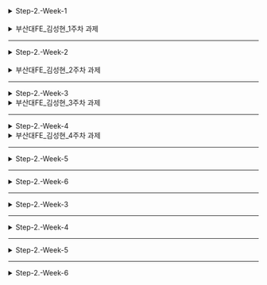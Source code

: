 <details>
<summary>Step-2.-Week-1</summary>
<div>
  
## 카카오 테크 캠퍼스 2단계 - FE - 1주차 클론 과제

</br>

## **과제명**
```
1. 쇼핑몰 웹사이트 탐색을 통한 페이지 구성
2. UI 컴포넌트의 명칭과 사용법 익히기
```
</br>

## **과제 설명**

✅**과제 1.**
```
쇼핑몰 웹사이트를 탐색해 어떠한 페이지 구성을 가지고 있는지 체크합니다. 
대부분의 쇼핑몰은 다음의 페이지 구성을 가지고 있습니다.

- 메인 페이지
- 상품 검색 결과 페이지
- 개별 상품 상세 페이지
- 주문 목록 페이지
- 결제 페이지
- 결제 완료 페이지
- 장바구니 페이지
- ...

이와 같이 위의 서비스가 동작하는데 필수적인 페이지가 무엇이 있고, 해당 페이지에서 어떠한 기능이 구현되어야 하는지 작성하세요. 
그리고 어떠한 디렉터리 구조로 프로젝트를 진행할지 작성해주세요. (README.md 파일에 작성)
```

```
README.md의 예시 형식입니다. 아래를 참고해 작성해주세요. 
각 페이지마다 핵심 기능, 기능 상세 설명, 인터페이스 요구사항이 어떤 것이 있을지 고민해서 작성해주세요.

###예시

#페이지별 구성
1. 로그인 페이지
- 핵심 기능: 로그인 요청 및 사용자 로그인 정보 저장
- 기능 상세 설명: 이메일과 비밀번호를 이용해 로그인을 진행하고, 이에 대한 상태 처리를 합니다.
- 인터페이스 요구사항: 이메일 또는 비밀번호에 들어온 값이 적합하지 않은 경우 적절한 알림을 보냅니다. 
-- ...

#디렉터리 구조
- public
- src
- components
- hooks
- routes
- styles
- dto
- ...
```

</br>

✅**과제 2.**

```
프론트 개발자가 다른 프론트 개발자와 소통 및 UI 디자이너와 소통하는데 필수적인 UI 컴포넌트의 명칭과 사용법을 익힙니다.
수업시간에 배운 컴포넌트의 명칭과 사용법 이외에 대표적인 UI 라이브러리 홈페이지를 조사해보면 수많은 컴포넌트가 어떤식으로 동작하는지 확인할 수 있습니다.
리액트 프로젝트를 생성하고, 토스트, 브래드크럼, 캐러셀, 라디오버튼, 토글버튼, 체크리스트를 UI 라이브러리가 아닌 자신만의 방식으로 스타일링하고 상태 관리를 적용해 코드를 작성하세요.
작성된 코드는 레퍼지토리에 업로드하여 멘토님에게 전달해주세요.
```

</br>

✅**과제 3.**

```
각 컴포넌트를 시현해 볼 수 있는 페이지를 만드세요. 
하나의 페이지에 모든 컴포넌트를 둬도 좋고, 각 페이지별로 분리해도 괜찮습니다.
```

</br>

## **과제 상세 : 수강생들이 과제를 진행할 때, 유념해야할 것**
```
1. README.md 파일은 동료 개발자에게 프로젝트에 쉽게 랜딩하도록 돕는 중요한 소통 수단입니다. 
해당 프로젝트에 대해 아무런 지식이 없는 동료들에게 설명하는 것처럼 쉽고, 간결하게 작성해주세요.

2. 좋은 개발자는 디자이너, 기획자, 마케터 등 여러 포지션에 있는 분들과 소통을 잘합니다. 
UI 컴포넌트의 명칭과 이를 구현하는 능력은 필수적인 커뮤니케이션 스킬이자 필요사항이니 어떤 상황에서 해당 컴포넌트를 사용하면 좋을지 고민하며 코드를 작성해보세요.
```
</br>

## **코드리뷰 관련: PR시, 아래 내용을 포함하여 코멘트 남겨주세요.**
**1. PR 제목과 내용을 아래와 같이 작성 해주세요.**

>- PR 제목 : 부산대FE_라이언_1주차 과제

</br>

</div>
</details>

<br>

<details>
<summary>부산대FE_김성현_1주차 과제</summary>
<div>
<br>

## ✅**과제 1.**

<br>

### 페이지별 구성

---

1. **메인 페이지**

    홍보 페이지, 타 페이지와 연결 제공

    <br>

    핵심 기능: 브랜드의 핵심 가치 전달, 알리고 싶은 정보 노출

    기능 상세 설명: 각각의 페이지로 이동하도록 유도하고, 타 페이지와 연결.

    인터페이스 요구사항: 적절한 권한을 가진 사용자에게 적절한 콘텐츠 제공.

---

2. **종류 분류 페이지**

    상품의 전체 종류 표시

    <br>

    핵심 기능: 카테고리명 표시

    기능 상세 설명: 상품이 가지고 있는 분류군을 표시.

    인터페이스 요구사항: 검색 결과 페이지로 연결.

---

3. **상품 검색 페이지**

    상품을 검색할 수 있는 시스템

    <br>

    핵심 기능: 상품을 검색하는 기능

    기능 상세 설명: 상품명이나 속성을 통해 검색하면, 일치하는 상품을 검색 결과로 표시.

    인터페이스 요구사항: 빈 값이나, 적절하지 않은 값이 입력될 때, 알림 전송.

---

4. **검색 결과 페이지**

    상품 검색 후 해당 상품과 연결해주는 페이지

    <br>

    핵심 기능: 옵션에 해당되는 상품들만 표시.

    기능 상세 설명: 입력된 옵션에 맞는 상품 리스트 표시.

    인터페이스 요구사항: 정량적 수치로 정렬

---

5. **개별 상품 설명 페이지**

    상품의 정보, 가격 등을 제공

    <br>

    핵심 기능: 상품의 정보를 제공.

    기능 상세 설명: 판매자, 정보, 가격, 리뷰 등을 제공.

    인터페이스 요구사항: 상품 선택 페이지로 이동할 수 있어야함.

---

6. **상품 선택 페이지**

    상품의 옵션, 개수를 선택. 즉시 구매/장바구니 제공.

    <br>

    핵심 기능: 구매할 상품을 결정.

    기능 상세 설명: 구매할 상품의 옵션과 개수를 선택.

    인터페이스 요구사항: 선택한 상품을 장바구니에 저장.

---

7. **로그인/회원가입 페이지**

    개별 사용자 확인.

    <br>

    핵심 기능: 로그인 요청과 사용자 로그인 정보 저장.

    기능 상세 설명: 이메일과 비밀번호를 저장하고, 이 정보를 통해 로그인 진행.

    인터페이스 요구사항: 적합한 정보를 입력받아 저장하고, 로그인 요청함.

---

8. **개인 정보 페이지**

    비밀번호 변경이나 주소지 등 개인 정보 수정 및 확인.

    <br>

    핵심 기능: 관리할 개인 정보 표시.

    기능 상세 설명: 성명, 주소, 이메일, 비밀번호 등을 표시하고 수정할 수 있도록함.

    인터페이스 요구사항: 현재 사용하는 비밀번호를 통해 접근할 수 있도록 설정.

---

9. **장바구니 페이지**

    선택한 상품 확인. 수량 선택 기능 추가.

    <br>

    핵심 기능: 상품을 구매하기 전, 선택한 상품을 표시.

    기능 상세 설명: 선택한 제품, 수량, 옵션을 표시.

    인터페이스 요구사항: 취사 선택을 위해 상품별로 라디오 버튼을 통해 선택.

---

10. **결제 페이지**

    전체 상품의 금액 표시. 결제 방식 제공.

    <br>

    핵심 기능: 상품을 구매하기 전 확인.

    기능 상세 설명: 구매 금액 표시, 결제 방식 확인.

    인터페이스 요구사항: 만약 외부 결제를 선택했다면 연결.

---

11. **결제 완료 페이지**

    결재 완료 알림.

    <br>

    핵심 기능: 상품 구매 확정 알림.

    기능 상세 설명: 결제 상품, 결제 금액, 결제 방식 표시.

    인터페이스 요구사항: 결제했던 정보를 사용자 DB에 기록.

---

<br> <br>
### 디렉터리 구조

<br>

![React Directory](https://s3-us-west-2.amazonaws.com/secure.notion-static.com/4308a774-bd4d-429c-9013-203dc1d853c6/Untitled.png)
![Components](https://s3-us-west-2.amazonaws.com/secure.notion-static.com/09a54539-0078-41c9-951f-daafc0347836/Untitled.png)
    
| apis | axios, API 요청 관련 폴더 |
| --- | --- |
| assets | 정적 자원 관련 폴더 |
| components | 커스텀 컴포넌트 관련 폴더 |
| hooks | 커스텀 훅 관련 폴더 |
| pages | 커스텀 페이지 관련 폴더 |
| states | 전역 상태 관리 관련 폴더 |
| styles | CSS 관리 관련 폴더 |
| utils | 유틸리티 함수 관련 폴더 |

<br>

✅**과제 2, 3.**

https://www.notion.so/9e21c53c52ea401fa0f72def74e94faf?pvs=4

</div>
</details>

---

<details>
<summary>Step-2.-Week-2</summary>
<div>

## 카카오 테크 캠퍼스 2단계 - FE - 2주차 클론 과제
</br>

## **과제명**
```
1. 코드 디자인 패턴과 상태 관리
```
</br>

## **과제 설명**

✅**과제 1. 아토믹 컴포넌트 디자인 패턴 사용** 
```
- 회원가입, 로그인 페이지 개발에 필요한 컴포넌트를 아토믹 디자인 패턴을 사용해 작성하세요.
- 작성한 컴포넌트는 사용의 편의성을 위해 Props에 적절한 주석을 달아주세요.
```

</br>

✅**과제 2. 회원 가입, 로그인 페이지 개발** 

```
- 백엔드 API 문서를 참고하여 회원가입, 로그인 페이지를 개발하세요.
- 각 페이지에는 적합한 값이 입력되도록 하고, 적절하지 않은 값이 들어온 경우 API 요청을 보내기 전에 프론트에서 에러 캐칭을 해주세요.
- 회원가입, 로그인 후에는 메인 페이지로 리다이렉트하세요.
- API 응답 과정에서 로그인이 실패하는 경우, 회원가입이 실패한 경우에 대해서 에러 캐칭도 적용해야 합니다.
```

</br>

✅**과제 3. 상태관리 모듈 적용** 

```
- 로그인 후에 사용자의 정보를 상태관리 모듈을 하나 선정해 저장하고 불러올 수 있도록 코드를 작성하세요.
- 사용자가 로그인 상태일 때는 GNB 영역에 로그인 버튼이 보이면 안됩니다.
- 로그아웃시 상태를 초기화하세요.
- 새로고침 시에도 상태를 잃지 않고 유지해야 합니다.
- 일정한 시간이 지나면 로그인 유지가 끝나도록 설정하세요.(예: 1일)
```

</br>

## **과제 상세 : 수강생들이 과제를 진행할 때, 유념해야할 것**
```
1. 아토믹 컴포넌트를 작성할 때 Atoms, Molecules에 반드시 특정한 컴포넌트가 들어갈 필요는 없습니다. 개발자의 주관이 들어갈 수 있는 부분이니 적절한 뎁스로 나누어보세요.

2. API 요청을 보내고, 응답 받을 때 성공 케이스만 생각해 코드를 작성하는 경우가 많습니다. 숨은 에러 케이스는 없을지 한 번 더 고민해보세요.

3. 상태 관리 모듈은 자신이 써보고 싶은 어떤 모듈이던 상관 없습니다. 모듈을 사용해보면서 모듈에 들어가는 미들웨어나 툴도 사용해보세요.
```
</br>

## **코드리뷰 관련: PR시, 아래 내용을 포함하여 코멘트 남겨주세요.**
**1. PR 제목과 내용을 아래와 같이 작성 해주세요.**

>- PR 제목 : 부산대FE_라이언_2주차 과제

</br>

**2. PR 내용 :**

>- 코드 작성하면서 어려웠던 점
>- 코드 리뷰 시, 멘토님이 중점적으로 리뷰해줬으면 하는 부분


</div>
</details>

<br>

<details>
<summary>부산대FE_김성현_2주차 과제</summary>
<div>
<br>

✅**과제 1.**
```
projct
├─node_modules
├─public
│  └─img
└─src
    ├─apis
    │  └─api.js - axios 사용 함수
    ├─components
    │  ├─atoms
    │  │  ├─Badge.jsx
    │  │  ├─Box.jsx
    │  │  ├─Button.jsx
    │  │  ├─Container.jsx
    │  │  ├─Input.jsx
    │  │  ├─Label.jsx
    │  │  └─Title.jsx
    │  ├─molecules
    │  │  └─InputGroup.jsx
    │  ├─organisms
    │  │  ├─Gnb.jsx
    │  │  ├─LoginForm.jsx
    │  │  └─RegisterForm.jsx
    │  └─templates
    ├─hooks
    │  └─useInput.js
    ├─pages
    │  ├─HomePage.jsx - 기본 페이지
    │  ├─LoginPage.jsx - 로그인 페이지
    │  └─RegisterPage.jsx - 회원가입 페이지
    └─store
       ├─slices
       │   ├─saga
       │   │  └─products.js
       │   ├─productSlice.js    
       │   └─userSlice.js
       └─index.js
```

<br>

✅**과제 2.**

```
const EMAIL_REGEX = /^[a-zA-Z0-9._%+-]+@[a-zA-Z0-9.-]+\.[a-zA-Z]{2,}$/;
const PASSWORD_REGEX = /^(?=.*[a-zA-Z])(?=.*\d)(?=.*[!@#$%^&*])[A-Za-z\d!@#$%^&*]{8,20}$/;

const EMAIL_MESSAGE = "이메일을 확인해주세요.";
const PASSWORD_MESSAGE = "비밀번호를 확인해주세요.";
```

정규 표현식을 만족하는 경우에만 api를 요청을 하고,
그렇지 않다면 해당하는 메시지를 alert 했다.

```
// middleware
instance.interceptors.response.use(
    (response) => {
        window.location.href = "/";
        return response
    },
    (error) => {
        if(error.response.status === 401) {
            localStorage.removeItem("token");
            alert(error.response.data.error.message);
            return Promise.resolve();
        }
        if(error.response.status === 400) {
            alert(error.response.data.error.message);
            return Promise.resolve();
        }
        return Promise.reject(error.response);
    }
)
```
로그인과 회원가입이 정상적으로 이루어진다면,
메인페이지로 이동한다.

실패한 경우에는 반환된 에러메시지를 alert로 표시한다.


<br>

✅**과제 3.**

```
{loginState === false &&
    <NavLink to="/login"> 
        로그인
    </NavLink>
}
{loginState === true &&
    <Button onClick={() => {
        localStorage.removeItem('Time');
        localStorage.removeItem('token');
        alert('로그아웃 되었습니다.');
        window.location.href = '/';
    }}>
        로그아웃
    </Button>
}
```
현재 상태를 loginState에 저장하여,
true일 경우 로그아웃 버튼이, 아니면 로그인 버튼이 렌더링되도록 했다.

로그아웃 버튼을 누르게 된다면, 토큰과 시각 데이터가 로컬 스토리지에서 삭제되고, 새로고침된다.

```
// 현재 로그인 상태 관리
const [loginState, setLoginState] = useState(false);

useEffect(() => {
    const currentTime = new Date().getTime();
    const previousTime = localStorage.getItem('Time');

    // 시간 비교 : 1일
    if(currentTime - previousTime < 1000 * 60 * 60 * 24) {
        setLoginState(true);
    }
    else {
        localStorage.removeItem('token');
        localStorage.removeItem('Time');
        setLoginState(false);
    }
}, []);
```

Gnd 컴포넌트가 렌더링될 때, 로컬 스토리지에 저장된 시각 데이터와 현재 시각을 비교한다. 만약 차이가 1일 미만일 경우, 로그인 상태를 true로 하고, 만료되었을 경우 토큰과 시각 데이터를 제거한다.


<br>

</div>
</details>


---


<details>
<summary>Step-2.-Week-3</summary>
<div>

## 카카오 테크 캠퍼스 2단계 - FE - 3주차 클론 과제
</br>

## **과제명**
```
1. 비동기 통신 활용과 레이아웃
```
</br>

## **과제 설명**

✅**과제 1. 상품 목록 페이지 개발**
```
- 백엔드 API 문서를 참고하여 상품 목록 페이지를 개발하세요.
- 페이지네이션을 이용해 페이지 값을 증가시켜가며 조회될 수 있도록 코드를 작성해주세요. 
- 데이터 로딩 과정에 로더를 구현하세요.
- 데이터 불러오기를 할 때 react-query를 사용해보세요.
```

</br>

✅**과제 2. 스켈레톤과 로더**

```
- 컴포넌트에 props를 전달해 데이터 로딩 중 스켈레톤 또는 로더가 적용될 수 있도록 코드를 작성해보세요.
- 상품 목록 카드에 스켈레톤을 적용하세요.
- 페이지 전체에 대한 로딩이 진행될 때는 글로벌 로더를 적용해보세요.(적절한 모듈을 찾아 적용해도 좋습니다.)
```

</br>

✅**과제 3. 백엔드 상태 코드 반응**

```
- API 응답에 대해 전처리 하는 코드를 작성해보세요.
- 200, 300, 400, 500번 대의 상태 코드별 에러 캐칭이 필요한 경우라면 해당 함수에서 먼저 실행되도록 코드를 작성합니다.
- react-query에서 전처리하는 방식이 있다면 해당 방식을 적용하거나 또는 별도의 함수나 클래스를 만들어 관리를 시도해보면 됩니다.
```

</br>

## **과제 상세 : 수강생들이 과제를 진행할 때, 유념해야할 것**
```
1. 스켈레톤과 로더를 바텀부터 만들기보단 Codepen 등을 참고해 구현하고, Props를 통한 실제 적용에 집중해주세요.
2. 과제 3번을 해결할 때 Facade pattern을 참고해보세요.
3. 과제 1번을 해결할 때 react-query를 사용해보되 전체 프로젝트에 react-query를 적용할 필요는 없습니다. 하나 이상의 API 요청에 적용해보세요.
```
</br>

## **코드리뷰 관련: PR시, 아래 내용을 포함하여 코멘트 남겨주세요.**
**1. PR 제목과 내용을 아래와 같이 작성 해주세요.**

>- PR 제목 : 부산대FE_라이언_3주차 과제

</br>

**2. PR 내용 :**

>- 코드 작성하면서 어려웠던 점
>- 코드 리뷰 시, 멘토님이 중점적으로 리뷰해줬으면 하는 부분


</div>
</details>


<details>
<summary>부산대FE_김성현_3주차 과제</summary>
<div>
<br>

✅**과제 1. 상품 목록 페이지 개발**

```
const {
        data : products,
        isLoading, 
        isFetchingNextPage, 
        fetchNextPage, 
        hasNextPage
      } = useInfiniteQuery('products', ({ pageParam = 0 }) => fetchProducts(pageParam), {
        getNextPageParam: (lastPage, allPages) => {
          if (lastPage.response && lastPage.response.length === 0) {
            return null;
          }

          return allPages.length;
        }
    });
```
react-query에서 제공하는 함수 중에 useInfiniteQuery를 사용했다.
파라미터 값의 변경으로 useQuery를 계속해서 호출할 수 있어,
무한 스크롤에 잘 맞는다고 생각했다.

https://tanstack.com/query/v4/docs/react/reference/useInfiniteQuery


```
const {ref, inView} = useInView();

useEffect(() => {
    if(inView && hasNextPage) {
        fetchNextPage();
    }
}, [inView]);
```

react-intersection-observer를 통해 io를 구현했다.
마지막에 div를 추가하여, 감지 시에 fetchNextPage가 실행되도록 했다.


```
const Loader = () => {
    return (
        <div className="flex items-center justify-center w-full mx-auto my-10">
            <svg version="1.1" id="loader-1" xmlns="http://www.w3.org/2000/svg" xmlnsXlink="http://www.w3.org/1999/xlink" x="0px" y="0px"
            width="40px" height="40px" viewBox="0 0 40 40" enableBackground="new 0 0 40 40" xmlSpace="preserve">
            <path opacity="0.2" fill="#000" d="M20.201,5.169c-8.254,0-14.946,6.692-14.946,14.946c0,8.255,6.692,14.946,14.946,14.946
                s14.946-6.691,14.946-14.946C35.146,11.861,28.455,5.169,20.201,5.169z M20.201,31.749c-6.425,0-11.634-5.208-11.634-11.634
                c0-6.425,5.209-11.634,11.634-11.634c6.425,0,11.633,5.209,11.633,11.634C31.834,26.541,26.626,31.749,20.201,31.749z"/>
            <path fill="#000" d="M26.013,10.047l1.654-2.866c-2.198-1.272-4.743-2.012-7.466-2.012h0v3.312h0
                C22.32,8.481,24.301,9.057,26.013,10.047z">
                <animateTransform attributeType="xml"
                attributeName="transform"
                type="rotate"
                from="0 20 20"
                to="360 20 20"
                dur="0.5s"
                repeatCount="indefinite"/>
                </path>
            </svg>
        </div>
    );
}
```

SVG 파일로 원형의 스피너를 로더 이미지로 찾았다.
직접적으로 가운데 정렬을 했으나, 
범용성을 위해 className으로 받아 div에 넣어주는게 좋겠다는 생각이 들었다.


<br>

✅**과제 2. 스켈레톤과 로더**

기본 atom으로 스켈레톤을 구현했다.

molecule 레벨에서 Product Card의 모습을 본 따,
SkeletonProductCard 컴포넌트를 만들었다.

SkeletonProdectGrid는 마찬가지로,
Product Grid와 유사하게 grid-col 옵션에 1fr 4개로 만들었다.

<br>

✅**과제 3. 백엔드 상태 코드 반응**

useInfiniteQuery의 옵션에서 onError를 통해 에러 캐칭이 가능했다.

```
onError: (error) => {
    switch(error.status) {
        case 300: 
            alert(`에러 300: ${error.message}`);
            break;
        case 400: 
            alert(`에러 400: ${error.nessage}`);
            break;
        case 500: 
            alert(`에러 500: ${error.message}`);
            break;
        default: 
            alert(`에러: ${error.message}`);
            break;
    }
}
```


<br>

---

api를 page index를 통해 전달하려고 했으나, 
받은 데이터에는 page index가 없었다.

왜 id를 통해 값을 전달받는지 이해했다.

allPages.length를 next Param으로 넣었다.

네트워크를 확인했을 때, length가 page의 길이여서
index로 주었다.


과제 상세를 방금 보았다...

</div>
</details>

---

<details>
<summary>Step-2.-Week-4</summary>
<div>
  
## 카카오 테크 캠퍼스 2단계 - FE - 4주차 클론 과제
</br>

## **과제명**
```
상세 페이지 개발과 라이브러리
```
</br>

## **과제 설명**

✅**과제 1. 상품 상세 페이지 개발**
```
- 백엔드 API 문서를 참고하여 상품 상세 페이지를 개발하세요.
- 한 개의 UI 라이브러리를 선정해 사용해보세요. 
- 적절하지 않은 상품 ID 값이 들어오거나 찾을 수 없는 상품일 때 404 페이지 또는 "상품을 찾을 수 없습니다."라는 메시지가 있는 페이지로 이동될 수 있도록 코드를 작성하세요.
- 데이터 로딩이 완료될 때까지 로더를 적용하세요.
- '장바구니 담기' 버튼과 '구매' 버튼을 나누어 배치하세요.
```

</br>

✅**과제 2. 장바구니 페이지 개발**

```
- 백엔드 API 문서를 참고하여 장바구니 페이지를 개발하세요.
- 담아둔 상품에 대해 조회, 수량 변경, 항목 삭제가 구현되어야 합니다.
- '결제하기' 버튼을 만들고, 클릭시 결제 페이지로 이동될 수 있도록 개발하세요.
- 다른 모든 페이지와 마찬가지로 비동기 데이터 요청이 발생하니 로더 또는 스켈레톤을 통해 장바구니 목록을 불러올 때 로딩 상태를 표시하세요.
```

</br>

## **과제 상세 : 수강생들이 과제를 진행할 때, 유념해야할 것**
```
1. UI 라이브러리를 사용할 때 모든 구성요소에 UI 라이브러리의 규칙을 적용할 필요는 없습니다. UI 라이브러리의 사용법을 익히고, 하나 이상의 컴포넌트에 적용해봅니다.
```
</br>

## **코드리뷰 관련: PR시, 아래 내용을 포함하여 코멘트 남겨주세요.**
**1. PR 제목과 내용을 아래와 같이 작성 해주세요.**

>- PR 제목 : 부산대FE_라이언_4주차 과제

</br>

**2. PR 내용 :**

>- 코드 작성하면서 어려웠던 점
>- 코드 리뷰 시, 멘토님이 중점적으로 리뷰해줬으면 하는 부분


</div>
</details>


<details>
<summary>부산대FE_김성현_4주차 과제</summary>
<div>

✅**과제 1. 상품 상세 페이지 개발**

```jsx
import { Button, ButtonGroup } from '@mui/material';

<ButtonGroup size="small" variant="outlined" aria-label="small button group">
  <Button onClick={handleOnDecrease} disabled={count <= 0}>-</Button>
  <Button className="count">{count}</Button>
  <Button onClick={handleOnIncrease}>+</Button>
</ButtonGroup>
```

MUI를 사용하여 버튼에 Button과 ButtonGroup을 적용했다.

<br>

```jsx
<>
    <Gnb />
    <div>
        {isLoading && <Loader />}
        {error &&  <div>{error.message}</div> /* <Error404 /> */}
        {/* isVaildate === false && <Error404 />  */}
        {product && <ProductDetailTemplate product={product} />}
    </div>
</>
```

React-Query로 Product 정보를 요청했을 때, 에러가 나거나
적절하지 않는 정보가 들어오면 404 페이지를 렌더링한다.
<br>
현재 404 페이지가 만들어지지 않아서 주석 처리 해놓았다.

<br>

```jsx
<div>
    {/* 장바구니 담기 버튼 */}
    <Button className="p-2 mx-2 border w-[170px] bg-yellow-300 justify-center inline-flex" onClick={() => {
        console.log(product);

        mutate(selectedOptions.map(el => {
            return {
                optionId: el.optionId,
                quantity: el.quantity,
            };
        }), {
            onSuccess: () => {
                alert("장바구니에 담겼습니다.");
            },
            onError: () => {
                alert("장바구니 담기에 실패했습니다.");
            }
        }
        );
    }}>
    장바구니 담기
    </Button>
    {/* 톡딜가 구매: 개발 X */}
    {/* 구매 버튼 */}
    <Button className="p-2 mx-2 border w-[170px] bg-yellow-300 flex justify-center inline-flex" onClick={() => {
        // 구매
    }}>
    즉시 구매
    </Button>
</div>
```

장바구니 버튼과 구매 버튼을 배치했다.
<br>
같은 스타일의 컴포넌트로 제작했고, 구매 버튼에는 orders/save API를 호출하는 코드와 /order 페이지로 이동하는 코드를 추가할 예정이다.

<br>

✅**과제 2. 장바구니 페이지 개발**

```jsx
const  handleOnChangeCount = (optionId, quantity, price) => {
    setUpdatePayload((prev) => {
        const isExist = prev.find((item) => item.cartId === optionId);

        if(isExist) {
            return [
                ...prev.filter((item) => item.cartId !== optionId),
                {
                    cartId: optionId,
                    quantity,
                }
            ]
        }
        return [
            ...prev,
            {
                cartId: optionId,
                quantity,
            }
        ]
    })

    setTotalPrice((prev) => prev + price);
    setCartItems((prev) => {
        return prev.map((item) => {
            return {
                ...item,
                carts: item.carts.map((cart) => {
                    if(cart.id === optionId) {
                        return {...cart, quantity};
                    }
                    return cart;
                }),
            };
        });
    });
};
```

useNavigate()를 사용하여 /order 페이지로 이동하는 결제하기 버튼을 만들었다.
<br>
옵션이 변경될 때 마다, handleOnChangeCount 가 실행되어, 변한 정보가 저장된다.
<br>
버튼을 클릭할 경우 updateCart가 실행되어 현재 선택한 상품의 옵션을 서버의 cart에 저장한다.



<br>

```jsx
<Button
    className="p-2 mx-2 border w-[800px] bg-yellow-300"
    onClick={() => {
        // update cart
        // 장바구니 정보를 수정하는 api 호출(개수 변경이 있는 경우에)
        // post method
        
        mutate(updatePayload, {
            onSuccess: (data) => {
                // navigate to order page
                route.push("/order");
            },
            onError: (error) => {
                alert("결제에 실패하였습니다.");
            }
        })

        // 결제 프로세스
        // 1. 장바구니에 있는 모든 항목 그대로 결제 페이지에 담김
        // 2. 결제 페이지에서는 수량 변경 X, 그대로 결제 진행만 가능
    }}
>
    <span>총 {getTotalCartCountIncludeOptions()}건 주문하기</span>
</Button>
```
 결제하는 경우 /order 페이지로 이동하고, 실패할 경우 알람이 뜨게 된다.
 <br>
추가로 페이지로 이동하기 전에 orders/save API를 호출하여 결제되는 과정을 구현할 것이다.


<br>

```jsx
<>
    <Gnb />
    <Suspense fallback={<Loader />}>
        <CartList data={data} />
    </Suspense>
</>
```
로더를 통해 로딩 상태를 표시했다.

<br>

</div>
</details>


---

<details>
<summary>Step-2.-Week-5</summary>
<div>

## 카카오 테크 캠퍼스 2단계 - FE - 5주차 클론 과제
</br>

## **과제명**
```
주문 결제 개발 
```
</br>

## **과제 설명**

✅**과제 1. 주문 결제 페이지 개발**
```
- 백엔드 API 문서를 참고하여 주문 결제 페이지를 개발하세요.
- 결제 페이지에서는 결제 전 결제 상세 정보에 대한 데이터를 조회하고, 결제를 확정하는 기능 2가지에 중점을 둡니다.
```

</br>

✅**과제 2. 테스트 결제**

```
- 한 개의 PG 서비스 또는 PG 서비스를 돕는 서드파티 앱을 사용해 개발합니다.
- 테스트 환경에서 결제를 성공해야 합니다.
- 결제가 실패하는 경우(잔고 부족, 결제 정보 불일치 등)에 대해 에러 캐칭을 적용하세요.
- 다양한 에러 상황에 대해 주석으로 에러 상황과 대응 방식을 설명해주세요.
```

</br>

## **과제 상세 : 수강생들이 과제를 진행할 때, 유념해야할 것**
```
1. 결제를 구현할 때 새로운 모듈을 학습하는데 있어서 생각보다 시간 소요가 클 것입니다. 또한 몇몇의 PG사에서 제공하는 SDK의 경우 리액트와 호환성이 나쁜 경우도 있습니다. 
2. 테스트 결제시에 실제 비용이 나가는 것처럼 보이는 경우도 있습니다. PG사마다 정책이 다르지만 대부분 테스트 금액은 1일 이내로 환급받는 구조입니다.
3. 결제시에는 생각보다 많은 데이터를 하나의 페이로드에 담아 전달해야 합니다. 이 과정에서 데이터가 적절하지 않은 값이 들어갈 가능성이 높고, 코드가 복잡해질 수 있습니다. 기능 단위를 나누어 함수형 프로그래밍을 시도해보는게 도움이 될 수 있습니다.
```
</br>

## **코드리뷰 관련: PR시, 아래 내용을 포함하여 코멘트 남겨주세요.**
**1. PR 제목과 내용을 아래와 같이 작성 해주세요.**

>- PR 제목 : 부산대FE_라이언_5주차 과제

</br>

**2. PR 내용 :**

>- 코드 작성하면서 어려웠던 점
>- 코드 리뷰 시, 멘토님이 중점적으로 리뷰해줬으면 하는 부분


</div>
</details>


---


<details>
<summary>Step-2.-Week-6</summary>
<div>

## 카카오 테크 캠퍼스 2단계 - FE - 6주차 클론 과제
</br>

## **과제명**
```
프로젝트 마무리
```
</br>

## **과제 설명**

✅**과제 1. 배포**
```
- Netlify를 통해 배포를 진행합니다.
- 계정을 생성하고 자신의 레포지토리를 연결해 배포합니다.
- 배포 레벨에서 사용될 환경 변수는 인스턴스에 적용되도록 직접 설정해줍니다.
- 배포에 사용될 브랜치는 개발 브랜치와 꼭 분리합니다.
```

</br>

✅**과제 2. 프로젝트 마무리**

```
- 모든 핵심 기능이 정상 작동되도록 숨은 버그와 기능을 점검합니다.
- 특정한 파일이 너무 크다면, 코드 내의 함수를 다른 파일로 옮겨 import / export 하는 등 코드 리펙터링을 진행합니다.
- 개발 환경과 배포 환경 모두 버그가 없는지 체크합니다.
```

</br>

✅**과제 3.  README.md 정리**

```
- 배포한 환경에 대해 구체적인 설명을 남겨주세요.
- 포함될 내용은 배포 순서, 배포에 영향 받는 브랜치, 배포시 주의 사항, 배포 환경 등 다른 개발자가 해당 프로젝트를 인수인계 받았을 때 문제가 없도록 꼼꼼히 작성합니다.
```

</br>

## **과제 상세 : 수강생들이 과제를 진행할 때, 유념해야할 것**
```
1. 많은 서비스가 개발 레벨에서는 잘 작동하다가도 배포 단계에서 에러를 만나는 경우가 많습니다. 배포 후에 기능을 하나하나 점검해보고, 여러 환경에서 시도해보세요.

2. 배포된 환경을 하나의 브라우저에서만 테스트하지 말고, 최대한 다양한 디바이스와 브라우저에서 테스트해보세요. 삼성 브라우저, 아이폰 사파리, 데스크탑이라면 크롬, 사파리, 파이어폭스 등으로 테스트해보세요.

3. 코드를 시간이 지나서 보면 어떤 목적으로, 왜 만들었는지 알아보기 힘든 경우가 많습니다. 기본적인 내용이라 생각한 부분도 주석을 달아주세요.
```
</br>

## **코드리뷰 관련: PR시, 아래 내용을 포함하여 코멘트 남겨주세요.**
**1. PR 제목과 내용을 아래와 같이 작성 해주세요.**

>- PR 제목 : 부산대FE_라이언_6주차 과제

</br>

**2. PR 내용 :**

>- 코드 작성하면서 어려웠던 점
>- 코드 리뷰 시, 멘토님이 중점적으로 리뷰해줬으면 하는 부분


</div>
</details>

---

<details>
<summary>Step-2.-Week-3</summary>
<div>

## 카카오 테크 캠퍼스 2단계 - FE - 3주차 클론 과제
</br>

## **과제명**
```
1. 비동기 통신 활용과 레이아웃
```
</br>

## **과제 설명**

✅**과제 1. 상품 목록 페이지 개발**
```
- 백엔드 API 문서를 참고하여 상품 목록 페이지를 개발하세요.
- 페이지네이션을 이용해 페이지 값을 증가시켜가며 조회될 수 있도록 코드를 작성해주세요. 
- 데이터 로딩 과정에 로더를 구현하세요.
- 데이터 불러오기를 할 때 react-query를 사용해보세요.
```

</br>

✅**과제 2. 스켈레톤과 로더**

```
- 컴포넌트에 props를 전달해 데이터 로딩 중 스켈레톤 또는 로더가 적용될 수 있도록 코드를 작성해보세요.
- 상품 목록 카드에 스켈레톤을 적용하세요.
- 페이지 전체에 대한 로딩이 진행될 때는 글로벌 로더를 적용해보세요.(적절한 모듈을 찾아 적용해도 좋습니다.)
```

</br>

✅**과제 3. 백엔드 상태 코드 반응**

```
- API 응답에 대해 전처리 하는 코드를 작성해보세요.
- 200, 300, 400, 500번 대의 상태 코드별 에러 캐칭이 필요한 경우라면 해당 함수에서 먼저 실행되도록 코드를 작성합니다.
- react-query에서 전처리하는 방식이 있다면 해당 방식을 적용하거나 또는 별도의 함수나 클래스를 만들어 관리를 시도해보면 됩니다.
```

</br>

## **과제 상세 : 수강생들이 과제를 진행할 때, 유념해야할 것**
```
1. 스켈레톤과 로더를 바텀부터 만들기보단 Codepen 등을 참고해 구현하고, Props를 통한 실제 적용에 집중해주세요.
2. 과제 3번을 해결할 때 Facade pattern을 참고해보세요.
3. 과제 1번을 해결할 때 react-query를 사용해보되 전체 프로젝트에 react-query를 적용할 필요는 없습니다. 하나 이상의 API 요청에 적용해보세요.
```
</br>

## **코드리뷰 관련: PR시, 아래 내용을 포함하여 코멘트 남겨주세요.**
**1. PR 제목과 내용을 아래와 같이 작성 해주세요.**

>- PR 제목 : 부산대FE_라이언_3주차 과제

</br>

**2. PR 내용 :**

>- 코드 작성하면서 어려웠던 점
>- 코드 리뷰 시, 멘토님이 중점적으로 리뷰해줬으면 하는 부분


</div>
</details>

---

<details>
<summary>Step-2.-Week-4</summary>
<div>
  
## 카카오 테크 캠퍼스 2단계 - FE - 4주차 클론 과제
</br>

## **과제명**
```
상세 페이지 개발과 라이브러리
```
</br>

## **과제 설명**

✅**과제 1. 상품 상세 페이지 개발**
```
- 백엔드 API 문서를 참고하여 상품 상세 페이지를 개발하세요.
- 한 개의 UI 라이브러리를 선정해 사용해보세요. 
- 적절하지 않은 상품 ID 값이 들어오거나 찾을 수 없는 상품일 때 404 페이지 또는 "상품을 찾을 수 없습니다."라는 메시지가 있는 페이지로 이동될 수 있도록 코드를 작성하세요.
- 데이터 로딩이 완료될 때까지 로더를 적용하세요.
- '장바구니 담기' 버튼과 '구매' 버튼을 나누어 배치하세요.
```

</br>

✅**과제 2. 장바구니 페이지 개발**

```
- 백엔드 API 문서를 참고하여 장바구니 페이지를 개발하세요.
- 담아둔 상품에 대해 조회, 수량 변경, 항목 삭제가 구현되어야 합니다.
- '결제하기' 버튼을 만들고, 클릭시 결제 페이지로 이동될 수 있도록 개발하세요.
- 다른 모든 페이지와 마찬가지로 비동기 데이터 요청이 발생하니 로더 또는 스켈레톤을 통해 장바구니 목록을 불러올 때 로딩 상태를 표시하세요.
```

</br>

## **과제 상세 : 수강생들이 과제를 진행할 때, 유념해야할 것**
```
1. UI 라이브러리를 사용할 때 모든 구성요소에 UI 라이브러리의 규칙을 적용할 필요는 없습니다. UI 라이브러리의 사용법을 익히고, 하나 이상의 컴포넌트에 적용해봅니다.
```
</br>

## **코드리뷰 관련: PR시, 아래 내용을 포함하여 코멘트 남겨주세요.**
**1. PR 제목과 내용을 아래와 같이 작성 해주세요.**

>- PR 제목 : 부산대FE_라이언_4주차 과제

</br>

**2. PR 내용 :**

>- 코드 작성하면서 어려웠던 점
>- 코드 리뷰 시, 멘토님이 중점적으로 리뷰해줬으면 하는 부분


</div>
</details>

---

<details>
<summary>Step-2.-Week-5</summary>
<div>

## 카카오 테크 캠퍼스 2단계 - FE - 5주차 클론 과제
</br>

## **과제명**
```
주문 결제 개발 
```
</br>

## **과제 설명**

✅**과제 1. 주문 결제 페이지 개발**
```
- 백엔드 API 문서를 참고하여 주문 결제 페이지를 개발하세요.
- 결제 페이지에서는 결제 전 결제 상세 정보에 대한 데이터를 조회하고, 결제를 확정하는 기능 2가지에 중점을 둡니다.
```

</br>

✅**과제 2. 테스트 결제**

```
- 한 개의 PG 서비스 또는 PG 서비스를 돕는 서드파티 앱을 사용해 개발합니다.
- 테스트 환경에서 결제를 성공해야 합니다.
- 결제가 실패하는 경우(잔고 부족, 결제 정보 불일치 등)에 대해 에러 캐칭을 적용하세요.
- 다양한 에러 상황에 대해 주석으로 에러 상황과 대응 방식을 설명해주세요.
```

</br>

## **과제 상세 : 수강생들이 과제를 진행할 때, 유념해야할 것**
```
1. 결제를 구현할 때 새로운 모듈을 학습하는데 있어서 생각보다 시간 소요가 클 것입니다. 또한 몇몇의 PG사에서 제공하는 SDK의 경우 리액트와 호환성이 나쁜 경우도 있습니다. 
2. 테스트 결제시에 실제 비용이 나가는 것처럼 보이는 경우도 있습니다. PG사마다 정책이 다르지만 대부분 테스트 금액은 1일 이내로 환급받는 구조입니다.
3. 결제시에는 생각보다 많은 데이터를 하나의 페이로드에 담아 전달해야 합니다. 이 과정에서 데이터가 적절하지 않은 값이 들어갈 가능성이 높고, 코드가 복잡해질 수 있습니다. 기능 단위를 나누어 함수형 프로그래밍을 시도해보는게 도움이 될 수 있습니다.
```
</br>

## **코드리뷰 관련: PR시, 아래 내용을 포함하여 코멘트 남겨주세요.**
**1. PR 제목과 내용을 아래와 같이 작성 해주세요.**

>- PR 제목 : 부산대FE_라이언_5주차 과제

</br>

**2. PR 내용 :**

>- 코드 작성하면서 어려웠던 점
>- 코드 리뷰 시, 멘토님이 중점적으로 리뷰해줬으면 하는 부분


</div>
</details>


---


<details>
<summary>Step-2.-Week-6</summary>
<div>

## 카카오 테크 캠퍼스 2단계 - FE - 6주차 클론 과제
</br>

## **과제명**
```
프로젝트 마무리
```
</br>

## **과제 설명**

✅**과제 1. 배포**
```
- Netlify를 통해 배포를 진행합니다.
- 계정을 생성하고 자신의 레포지토리를 연결해 배포합니다.
- 배포 레벨에서 사용될 환경 변수는 인스턴스에 적용되도록 직접 설정해줍니다.
- 배포에 사용될 브랜치는 개발 브랜치와 꼭 분리합니다.
```

</br>

✅**과제 2. 프로젝트 마무리**

```
- 모든 핵심 기능이 정상 작동되도록 숨은 버그와 기능을 점검합니다.
- 특정한 파일이 너무 크다면, 코드 내의 함수를 다른 파일로 옮겨 import / export 하는 등 코드 리펙터링을 진행합니다.
- 개발 환경과 배포 환경 모두 버그가 없는지 체크합니다.
```

</br>

✅**과제 3.  README.md 정리**

```
- 배포한 환경에 대해 구체적인 설명을 남겨주세요.
- 포함될 내용은 배포 순서, 배포에 영향 받는 브랜치, 배포시 주의 사항, 배포 환경 등 다른 개발자가 해당 프로젝트를 인수인계 받았을 때 문제가 없도록 꼼꼼히 작성합니다.
```

</br>

## **과제 상세 : 수강생들이 과제를 진행할 때, 유념해야할 것**
```
1. 많은 서비스가 개발 레벨에서는 잘 작동하다가도 배포 단계에서 에러를 만나는 경우가 많습니다. 배포 후에 기능을 하나하나 점검해보고, 여러 환경에서 시도해보세요.

2. 배포된 환경을 하나의 브라우저에서만 테스트하지 말고, 최대한 다양한 디바이스와 브라우저에서 테스트해보세요. 삼성 브라우저, 아이폰 사파리, 데스크탑이라면 크롬, 사파리, 파이어폭스 등으로 테스트해보세요.

3. 코드를 시간이 지나서 보면 어떤 목적으로, 왜 만들었는지 알아보기 힘든 경우가 많습니다. 기본적인 내용이라 생각한 부분도 주석을 달아주세요.
```
</br>

## **코드리뷰 관련: PR시, 아래 내용을 포함하여 코멘트 남겨주세요.**
**1. PR 제목과 내용을 아래와 같이 작성 해주세요.**

>- PR 제목 : 부산대FE_라이언_6주차 과제

</br>

**2. PR 내용 :**

>- 코드 작성하면서 어려웠던 점
>- 코드 리뷰 시, 멘토님이 중점적으로 리뷰해줬으면 하는 부분


</div>
</details>

